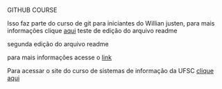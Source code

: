 GITHUB COURSE

Isso faz parte do curso de git para iniciantes do Willian justen, para mais informações clique [aqui](https://www.udemy.com/git-e-github-para-iniciantes/learn/v4/overview)
teste de edição do arquivo readme

segunda edição do arquivo readme

para mais informações acesse o [link](http://www.google.com)


Para acessar o site do curso de sistemas de informação da UFSC [clique aqui](http://sin.inf.ufsc.br/)
